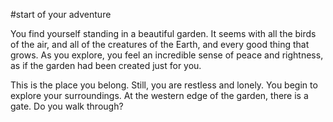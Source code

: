 #start of your adventure

You find yourself standing in a beautiful garden. It seems with all the birds of the air, and all of the creatures of the Earth, and every good thing that grows. As you explore, you feel an incredible sense of peace and rightness, as if the garden had been created just for you.

This is the place you belong. Still, you are restless and lonely. You begin to explore your surroundings. At the western edge of the garden, there is a gate. Do you walk through?
